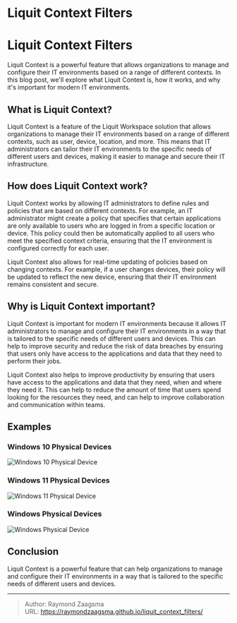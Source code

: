 # Liquit Context Filters


<!--more-->

# Liquit Context Filters

Liquit Context is a powerful feature that allows organizations to manage and configure their IT environments based on a range of different contexts. In this blog post, we'll explore what Liquit Context is, how it works, and why it's important for modern IT environments.

## What is Liquit Context?

Liquit Context is a feature of the Liquit Workspace solution that allows organizations to manage their IT environments based on a range of different contexts, such as user, device, location, and more. This means that IT administrators can tailor their IT environments to the specific needs of different users and devices, making it easier to manage and secure their IT infrastructure.

## How does Liquit Context work?

Liquit Context works by allowing IT administrators to define rules and policies that are based on different contexts. For example, an IT administrator might create a policy that specifies that certain applications are only available to users who are logged in from a specific location or device. This policy could then be automatically applied to all users who meet the specified context criteria, ensuring that the IT environment is configured correctly for each user.

Liquit Context also allows for real-time updating of policies based on changing contexts. For example, if a user changes devices, their policy will be updated to reflect the new device, ensuring that their IT environment remains consistent and secure.

## Why is Liquit Context important?

Liquit Context is important for modern IT environments because it allows IT administrators to manage and configure their IT environments in a way that is tailored to the specific needs of different users and devices. This can help to improve security and reduce the risk of data breaches by ensuring that users only have access to the applications and data that they need to perform their jobs.

Liquit Context also helps to improve productivity by ensuring that users have access to the applications and data that they need, when and where they need it. This can help to reduce the amount of time that users spend looking for the resources they need, and can help to improve collaboration and communication within teams.

## Examples

### Windows 10 Physical Devices

![Windows 10 Physical Device](/images/W10_Physical_Device.png)

### Windows 11 Physical Devices

![Windows 11 Physical Device](/images/W11_Physical_Device.png)

### Windows Physical Devices

![Windows Physical Device](/images/Win_Physical_Device.png)



## Conclusion

Liquit Context is a powerful feature that can help organizations to manage and configure their IT environments in a way that is tailored to the specific needs of different users and devices.

---

> Author: Raymond Zaagsma  
> URL: https://raymondzaagsma.github.io/liquit_context_filters/  

